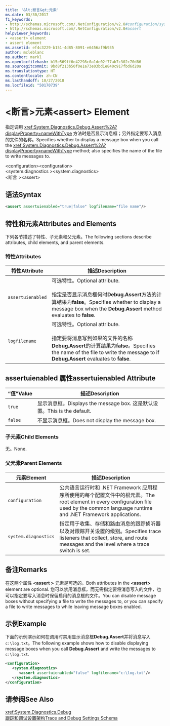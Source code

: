 ```yaml
---
title: '&lt;断言&gt;元素'
ms.date: 03/30/2017
f1_keywords:
- http://schemas.microsoft.com/.NetConfiguration/v2.0#configuration/system.diagnostics/assert
- http://schemas.microsoft.com/.NetConfiguration/v2.0#assert
helpviewer_keywords:
- <assert> element
- assert element
ms.assetid: ef4c3229-b151-4d85-8091-e6456af9b935
author: mcleblanc
ms.author: markl
ms.openlocfilehash: b15e569ff6e42298c0a1de02f77ab7c302c70d86
ms.sourcegitcommit: 9bd8f213b50f0e1a73e03bd1e840c917fbd6d20a
ms.translationtype: HT
ms.contentlocale: zh-CN
ms.lasthandoff: 10/27/2018
ms.locfileid: "50170739"
---
```

# <a name="ltassertgt-element"></a><span data-ttu-id="f2852-102">&lt;断言&gt;元素</span><span class="sxs-lookup"><span data-stu-id="f2852-102">&lt;assert&gt; Element</span></span>
<span data-ttu-id="f2852-103">指定调用 <xref:System.Diagnostics.Debug.Assert%2A?displayProperty=nameWithType> 方法时是否显示消息框；另外指定要写入消息的文件的名称。</span><span class="sxs-lookup"><span data-stu-id="f2852-103">Specifies whether to display a message box when you call the <xref:System.Diagnostics.Debug.Assert%2A?displayProperty=nameWithType> method; also specifies the name of the file to write messages to.</span></span>  
  
 <span data-ttu-id="f2852-104">\<configuration></span><span class="sxs-lookup"><span data-stu-id="f2852-104">\<configuration></span></span>  
<span data-ttu-id="f2852-105">\<system.diagnostics ></span><span class="sxs-lookup"><span data-stu-id="f2852-105">\<system.diagnostics></span></span>  
<span data-ttu-id="f2852-106">\<断言 ></span><span class="sxs-lookup"><span data-stu-id="f2852-106">\<assert></span></span>  
  
## <a name="syntax"></a><span data-ttu-id="f2852-107">语法</span><span class="sxs-lookup"><span data-stu-id="f2852-107">Syntax</span></span>  
  
```xml  
<assert assertuienabled="true|false" logfilename="file name"/>  
```  
  
## <a name="attributes-and-elements"></a><span data-ttu-id="f2852-108">特性和元素</span><span class="sxs-lookup"><span data-stu-id="f2852-108">Attributes and Elements</span></span>  
 <span data-ttu-id="f2852-109">下列各节描述了特性、子元素和父元素。</span><span class="sxs-lookup"><span data-stu-id="f2852-109">The following sections describe attributes, child elements, and parent elements.</span></span>  
  
### <a name="attributes"></a><span data-ttu-id="f2852-110">特性</span><span class="sxs-lookup"><span data-stu-id="f2852-110">Attributes</span></span>  
  
|<span data-ttu-id="f2852-111">特性</span><span class="sxs-lookup"><span data-stu-id="f2852-111">Attribute</span></span>|<span data-ttu-id="f2852-112">描述</span><span class="sxs-lookup"><span data-stu-id="f2852-112">Description</span></span>|  
|---------------|-----------------|  
|`assertuienabled`|<span data-ttu-id="f2852-113">可选特性。</span><span class="sxs-lookup"><span data-stu-id="f2852-113">Optional attribute.</span></span><br /><br /> <span data-ttu-id="f2852-114">指定是否显示消息框何时**Debug.Assert**方法的计算结果为**false**。</span><span class="sxs-lookup"><span data-stu-id="f2852-114">Specifies whether to display a message box when the **Debug.Assert** method evaluates to **false**.</span></span>|  
|`logfilename`|<span data-ttu-id="f2852-115">可选特性。</span><span class="sxs-lookup"><span data-stu-id="f2852-115">Optional attribute.</span></span><br /><br /> <span data-ttu-id="f2852-116">指定要将消息写到如果的文件的名称**Debug.Assert**的计算结果为**false**。</span><span class="sxs-lookup"><span data-stu-id="f2852-116">Specifies the name of the file to write the message to if **Debug.Assert** evaluates to **false**.</span></span>|  
  
## <a name="assertuienabled-attribute"></a><span data-ttu-id="f2852-117">assertuienabled 属性</span><span class="sxs-lookup"><span data-stu-id="f2852-117">assertuienabled Attribute</span></span>  
  
|<span data-ttu-id="f2852-118">“值”</span><span class="sxs-lookup"><span data-stu-id="f2852-118">Value</span></span>|<span data-ttu-id="f2852-119">描述</span><span class="sxs-lookup"><span data-stu-id="f2852-119">Description</span></span>|  
|-----------|-----------------|  
|`true`|<span data-ttu-id="f2852-120">显示消息框。</span><span class="sxs-lookup"><span data-stu-id="f2852-120">Displays the message box.</span></span> <span data-ttu-id="f2852-121">这是默认设置。</span><span class="sxs-lookup"><span data-stu-id="f2852-121">This is the default.</span></span>|  
|`false`|<span data-ttu-id="f2852-122">不显示消息框。</span><span class="sxs-lookup"><span data-stu-id="f2852-122">Does not display the message box.</span></span>|  
  
### <a name="child-elements"></a><span data-ttu-id="f2852-123">子元素</span><span class="sxs-lookup"><span data-stu-id="f2852-123">Child Elements</span></span>  
 <span data-ttu-id="f2852-124">无。</span><span class="sxs-lookup"><span data-stu-id="f2852-124">None.</span></span>  
  
### <a name="parent-elements"></a><span data-ttu-id="f2852-125">父元素</span><span class="sxs-lookup"><span data-stu-id="f2852-125">Parent Elements</span></span>  
  
|<span data-ttu-id="f2852-126">元素</span><span class="sxs-lookup"><span data-stu-id="f2852-126">Element</span></span>|<span data-ttu-id="f2852-127">描述</span><span class="sxs-lookup"><span data-stu-id="f2852-127">Description</span></span>|  
|-------------|-----------------|  
|`configuration`|<span data-ttu-id="f2852-128">公共语言运行时和 .NET Framework 应用程序所使用的每个配置文件中的根元素。</span><span class="sxs-lookup"><span data-stu-id="f2852-128">The root element in every configuration file used by the common language runtime and .NET Framework applications.</span></span>|  
|`system.diagnostics`|<span data-ttu-id="f2852-129">指定用于收集、存储和路由消息的跟踪侦听器以及对跟踪开关设置的级别。</span><span class="sxs-lookup"><span data-stu-id="f2852-129">Specifies trace listeners that collect, store, and route messages and the level where a trace switch is set.</span></span>|  
  
## <a name="remarks"></a><span data-ttu-id="f2852-130">备注</span><span class="sxs-lookup"><span data-stu-id="f2852-130">Remarks</span></span>  
 <span data-ttu-id="f2852-131">在这两个属性 **\<assert >** 元素是可选的。</span><span class="sxs-lookup"><span data-stu-id="f2852-131">Both attributes in the **\<assert>** element are optional.</span></span> <span data-ttu-id="f2852-132">您可以禁用消息框，而无需指定要将消息写入的文件，也可以指定要写入消息时保留启用的消息框的文件。</span><span class="sxs-lookup"><span data-stu-id="f2852-132">You can disable message boxes without specifying a file to write the messages to, or you can specify a file to write messages to while leaving message boxes enabled.</span></span>  
  
## <a name="example"></a><span data-ttu-id="f2852-133">示例</span><span class="sxs-lookup"><span data-stu-id="f2852-133">Example</span></span>  
 <span data-ttu-id="f2852-134">下面的示例演示如何在调用时禁用显示消息框**Debug.Assert**并将消息写入`c:\log.txt`。</span><span class="sxs-lookup"><span data-stu-id="f2852-134">The following example shows how to disable displaying message boxes when you call **Debug.Assert** and write the messages to `c:\log.txt`.</span></span>  
  
```xml  
<configuration>  
   <system.diagnostics>  
      <assert assertuienabled="false" logfilename="c:\log.txt"/>  
   </system.diagnostics>  
</configuration>  
```  
  
## <a name="see-also"></a><span data-ttu-id="f2852-135">请参阅</span><span class="sxs-lookup"><span data-stu-id="f2852-135">See Also</span></span>  
 <xref:System.Diagnostics.Debug>  
 [<span data-ttu-id="f2852-136">跟踪和调试设置架构</span><span class="sxs-lookup"><span data-stu-id="f2852-136">Trace and Debug Settings Schema</span></span>](../../../../../docs/framework/configure-apps/file-schema/trace-debug/index.md)
